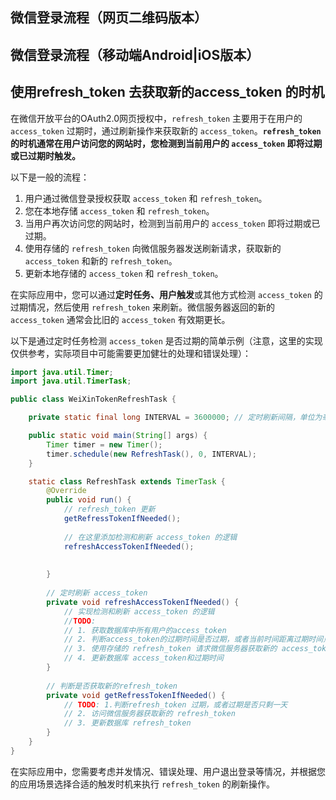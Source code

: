 ## 微信登录流程（网页二维码版本）



## 微信登录流程（移动端Android|iOS版本）



## 使用refresh_token 去获取新的access_token 的时机

在微信开放平台的OAuth2.0网页授权中，`refresh_token` 主要用于在用户的 `access_token` 过期时，通过刷新操作来获取新的 `access_token`。**`refresh_token` 的时机通常在用户访问您的网站时，您检测到当前用户的 `access_token` 即将过期或已过期时触发。**

以下是一般的流程：

1. 用户通过微信登录授权获取 `access_token` 和 `refresh_token`。
2. 您在本地存储 `access_token` 和 `refresh_token`。
3. 当用户再次访问您的网站时，检测到当前用户的 `access_token` 即将过期或已过期。
4. 使用存储的 `refresh_token` 向微信服务器发送刷新请求，获取新的 `access_token` 和新的 `refresh_token`。
5. 更新本地存储的 `access_token` 和 `refresh_token`。

在实际应用中，您可以通过**定时任务、用户触发**或其他方式检测 `access_token` 的过期情况，然后使用 `refresh_token` 来刷新。微信服务器返回的新的 `access_token` 通常会比旧的 `access_token` 有效期更长。

以下是通过定时任务检测 `access_token` 是否过期的简单示例（注意，这里的实现仅供参考，实际项目中可能需要更加健壮的处理和错误处理）：

```java
import java.util.Timer;
import java.util.TimerTask;

public class WeiXinTokenRefreshTask {

    private static final long INTERVAL = 3600000; // 定时刷新间隔，单位为毫秒（1小时）

    public static void main(String[] args) {
        Timer timer = new Timer();
        timer.schedule(new RefreshTask(), 0, INTERVAL);
    }

    static class RefreshTask extends TimerTask {
        @Override
        public void run() {
            // refresh_token 更新
            getRefressTokenIfNeeded();
            
            // 在这里添加检测和刷新 access_token 的逻辑
            refreshAccessTokenIfNeeded();
            
           
        }
		
        // 定时刷新 access_token
        private void refreshAccessTokenIfNeeded() {
            // 实现检测和刷新 access_token 的逻辑
            //TODO: 
            // 1. 获取数据库中所有用户的access_token
            // 2. 判断access_token的过期时间是否过期，或者当前时间距离过期时间点的时间间隔是否在某个指定的范围内，比如10分钟内过期。
            // 3. 使用存储的 refresh_token 请求微信服务器获取新的 access_token 和 refresh_token
            // 4. 更新数据库 access_token和过期时间
        }
        
        // 判断是否获取新的refresh_token
        private void getRefressTokenIfNeeded() {
            // TODO: 1.判断refresh_token 过期，或者过期是否只剩一天
            // 2. 访问微信服务器获取新的 refresh_token
            // 3. 更新数据库 refresh_token
        }
    }
}
```

在实际应用中，您需要考虑并发情况、错误处理、用户退出登录等情况，并根据您的应用场景选择合适的触发时机来执行 `refresh_token` 的刷新操作。